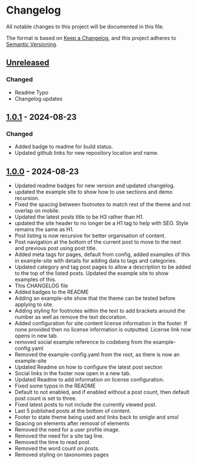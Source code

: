 # Changelog

All notable changes to this project will be documented in this file.

The format is based on [Keep a Changelog](https://keepachangelog.com/en/1.1.0/),
and this project adheres to [Semantic Versioning](https://semver.org/spec/v2.0.0.html).

## [Unreleased]

### Changed

- Readme Typo
- Changelog updates

## [1.0.1] - 2024-08-23

### Changed

- Added badge to readme for build status.
- Updated github links for new repository location and name.

## [1.0.0] - 2024-08-23

- Updated readme badges for new version and updated changelog.
- updated the example site to show how to use sections and demo recursion.
- Fixed the spacing between footnotes to match rest of the theme and not overlap on mobile.
- Updated the latest posts title to be H3 rather than H1.
- updated the site header to no longer be a H1 tag to help with SEO. Style remains the same as H1.
- Post listing is now recursive for better organisation of content.
- Post navigation at the bottom of the current post to move to the next and previous post using post title.
- Added meta tags for pages, default from config, added examples of this in example-site with details for adding data to tags and categories.
- Updated category and tag post pages to allow a description to be added to the top of the listed posts. Updated the example site to show examples of this.
- This CHANGELOG file
- Added badges to the README
- Adding an example-site show that the theme can be tested before applying to site.
- Adding styling for footnotes within the text to add brackets around the number as well as remove the text decoration.
- Added configuration for site content license information in the footer. If none provided then no license information is outputted. License link now opens in new tab.
- removed social example reference to codeberg from the example-config.yaml
- Removed the example-config.yaml from the root, as there is now an example-site
- Updated Readme on how to configure the latest post section
- Social links in the footer now open in a new tab.
- Updated Readme to add information on license configuration.
- Fixed some typos in the README
- Default to not enabled, and if enabled without a post count, then default post count is set to three.
- Fixed latest posts to not include the currently viewed post.
- Last 5 published posts at the bottom of content.
- Footer to state theme being used and links back to smigle and smol
- Spacing on elements after removal of elements
- Removed the need for a user profile image.
- Removed the need for a site tag line.
- Removed the time to read post.
- Removed the word count on posts.
- Removed styling on taxonomies pages

[unreleased]: https://github.com/joe-mccarthy/smigle-lite/compare/1.0.1...HEAD
[1.0.1]: https://github.com/joe-mccarthy/smigle-lite/compare/1.0.0...1.0.1
[1.0.0]: https://github.com/joe-mccarthy/smigle-lite/releases/tag/1.0.0
